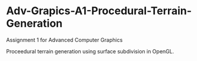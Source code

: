 # Adv-Grapics-A1-Procedural-Terrain-Generation
Assignment 1 for Advanced Computer Graphics

Proceedural terrain generation using surface subdivision in OpenGL.

